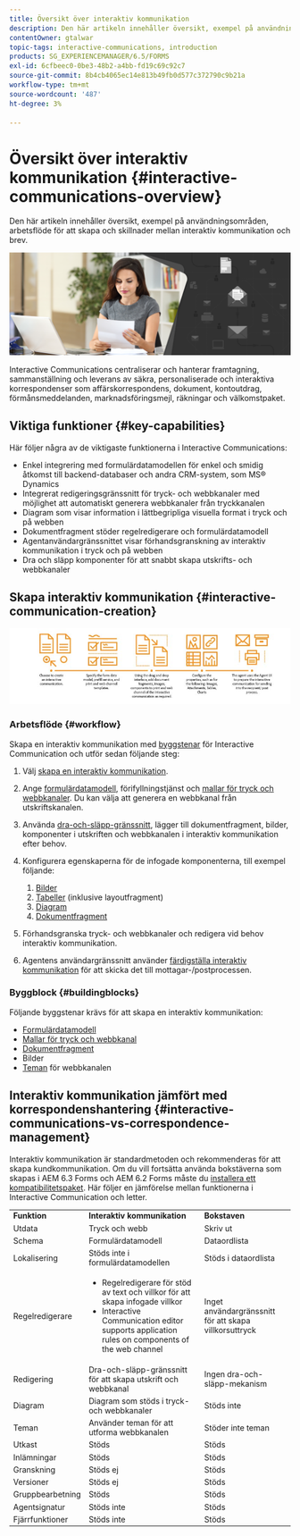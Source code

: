 ```yaml
---
title: Översikt över interaktiv kommunikation
description: Den här artikeln innehåller översikt, exempel på användningsområden, arbetsflöde för att skapa och skillnader mellan interaktiv kommunikation och brev.
contentOwner: gtalwar
topic-tags: interactive-communications, introduction
products: SG_EXPERIENCEMANAGER/6.5/FORMS
exl-id: 6cfbeec0-0be3-48b2-a4bb-fd19c69c92c7
source-git-commit: 8b4cb4065ec14e813b49fb0d577c372790c9b21a
workflow-type: tm+mt
source-wordcount: '487'
ht-degree: 3%

---
```



# Översikt över interaktiv kommunikation {#interactive-communications-overview}

Den här artikeln innehåller översikt, exempel på användningsområden, arbetsflöde för att skapa och skillnader mellan interaktiv kommunikation och brev.

![hero-image](do-not-localize/correspondence-management.png)

Interactive Communications centraliserar och hanterar framtagning, sammanställning och leverans av säkra, personaliserade och interaktiva korrespondenser som affärskorrespondens, dokument, kontoutdrag, förmånsmeddelanden, marknadsföringsmejl, räkningar och välkomstpaket.

## Viktiga funktioner {#key-capabilities}

Här följer några av de viktigaste funktionerna i Interactive Communications:

- Enkel integrering med formulärdatamodellen för enkel och smidig åtkomst till backend-databaser och andra CRM-system, som MS® Dynamics
- Integrerat redigeringsgränssnitt för tryck- och webbkanaler med möjlighet att automatiskt generera webbkanaler från tryckkanalen
- Diagram som visar information i lättbegripliga visuella format i tryck och på webben
- Dokumentfragment stöder regelredigerare och formulärdatamodell
- Agentanvändargränssnittet visar förhandsgranskning av interaktiv kommunikation i tryck och på webben
- Dra och släpp komponenter för att snabbt skapa utskrifts- och webbkanaler

## Skapa interaktiv kommunikation {#interactive-communication-creation}

![interactive_communication-01](assets/interactive_communication-01.jpg)

### Arbetsflöde {#workflow}

Skapa en interaktiv kommunikation med [byggstenar](#buildingblocks) för Interactive Communication och utför sedan följande steg:

1. Välj [skapa en interaktiv kommunikation](/help/forms/using/create-interactive-communication.md).

1. Ange [formulärdatamodell](/help/forms/using/data-integration.md), förifyllningstjänst och [mallar för tryck och webbkanaler](/help/forms/using/web-channel-print-channel.md). Du kan välja att generera en webbkanal från utskriftskanalen.

1. Använda [dra-och-släpp-gränssnitt](/help/forms/using/introduction-interactive-communication-authoring.md), lägger till dokumentfragment, bilder, komponenter i utskriften och webbkanalen i interaktiv kommunikation efter behov.
1. Konfigurera egenskaperna för de infogade komponenterna, till exempel följande:

   1. [Bilder](/help/forms/using/create-interactive-communication.md#step2)
   1. [Tabeller](/help/forms/using/create-interactive-communication.md#tables) (inklusive layoutfragment)
   1. [Diagram](/help/forms/using/chart-component-interactive-communications.md)
   1. [Dokumentfragment](/help/forms/using/create-interactive-communication.md#document-fragment-properties)

1. Förhandsgranska tryck- och webbkanaler och redigera vid behov interaktiv kommunikation.
1. Agentens användargränssnitt använder [färdigställa interaktiv kommunikation](/help/forms/using/prepare-send-interactive-communication.md) för att skicka det till mottagar-/postprocessen.

### Byggblock {#buildingblocks}

Följande byggstenar krävs för att skapa en interaktiv kommunikation:

- [Formulärdatamodell](/help/forms/using/data-integration.md)
- [Mallar för tryck och webbkanal](/help/forms/using/web-channel-print-channel.md)
- [Dokumentfragment](/help/forms/using/document-fragments.md)
- Bilder
- [Teman](/help/forms/using/themes.md) för webbkanalen

## Interaktiv kommunikation jämfört med korrespondenshantering {#interactive-communications-vs-correspondence-management}

Interaktiv kommunikation är standardmetoden och rekommenderas för att skapa kundkommunikation. Om du vill fortsätta använda bokstäverna som skapas i AEM 6.3 Forms och AEM 6.2 Forms måste du [installera ett kompatibilitetspaket](/help/forms/using/compatibility-package.md). Här följer en jämförelse mellan funktionerna i Interactive Communication och letter.

<table>
 <tbody>
  <tr>
   <td><strong>Funktion</strong></td>
   <td><strong>Interaktiv kommunikation</strong></td>
   <td><strong>Bokstaven</strong></td>
  </tr>
  <tr>
   <td>Utdata</td>
   <td>Tryck och webb</td>
   <td>Skriv ut</td>
  </tr>
  <tr>
   <td>Schema</td>
   <td>Formulärdatamodell </td>
   <td>Dataordlista </td>
  </tr>
  <tr>
   <td>Lokalisering</td>
   <td>Stöds inte i formulärdatamodellen</td>
   <td>Stöds i dataordlista</td>
  </tr>
  <tr>
   <td>Regelredigerare</td>
   <td>
    <ul>
     <li>Regelredigerare för stöd av text och villkor för att skapa infogade villkor</li>
     <li>Interactive Communication editor supports application rules on components of the web channel</li>
    </ul> </td>
   <td>Inget användargränssnitt för att skapa villkorsuttryck</td>
  </tr>
  <tr>
   <td>Redigering</td>
   <td>Dra-och-släpp-gränssnitt för att skapa utskrift och webbkanal</td>
   <td>Ingen dra-och-släpp-mekanism </td>
  </tr>
  <tr>
   <td>Diagram</td>
   <td>Diagram som stöds i tryck- och webbkanaler</td>
   <td>Stöds inte</td>
  </tr>
  <tr>
   <td>Teman</td>
   <td>Använder teman för att utforma webbkanalen</td>
   <td>Stöder inte teman</td>
  </tr>
   <tr>
   <td>Utkast</td>
   <td>Stöds</td>
   <td>Stöds</td>
  </tr>
   <tr>
   <td>Inlämningar</td>
   <td>Stöds</td>
   <td>Stöds</td>
  </tr>
  <tr>
  <tr>
   <td>Granskning</td>
   <td>Stöds ej</td>
   <td>Stöds</td>
  </tr>
   <tr>
   <td>Versioner</td>
   <td>Stöds ej</td>
   <td>Stöds</td>
  </tr>
   <td>Gruppbearbetning</td>
   <td>Stöds </td>
   <td>Stöds</td>
  </tr>
  <tr>
   <td>Agentsignatur</td>
   <td>Stöds inte</td>
   <td>Stöds</td>
  </tr>
  <tr>
   <td>Fjärrfunktioner</td>
   <td>Stöds inte</td>
   <td>Stöds</td>
  </tr>
 </tbody>
</table>
